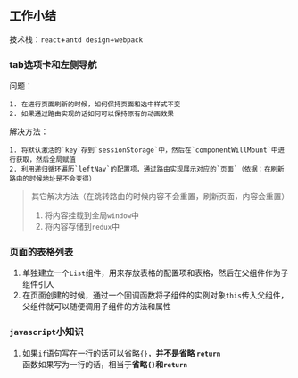 ## 工作小结
技术栈：`react`+`antd design`+`webpack`

### tab选项卡和左侧导航
问题：  
```
1. 在进行页面刷新的时候，如何保持页面和选中样式不变
2. 如果通过路由实现的话如何可以保持原有的动画效果
```

解决方法：
```
1. 将默认激活的`key`存到`sessionStorage`中，然后在`componentWillMount`中进行获取，然后全局赋值
2. 利用递归循环遍历`leftNav`的配置项，通过路由实现展示对应的`页面`（依据：在刷新路由的时候地址是不会变得）
```
> 其它解决方法（在跳转路由的时候内容不会重置，刷新页面，内容会重置）
> 1. 将内容挂载到全局`window`中
> 2. 将内容存储到`redux`中

### 页面的表格列表
1. 单独建立一个`List`组件，用来存放表格的配置项和表格，然后在父组件作为子组件引入
2. 在页面创建的时候，通过一个回调函数将子组件的实例对象`this`传入父组件，父组件就可以随便调用子组件的方法和属性

### `javascript`小知识  
1. 如果`if`语句写在一行的话可以省略`{}`，**并不是省略  `return`**  
   函数如果写为一行的话，相当于**省略`{}`和`return`**
